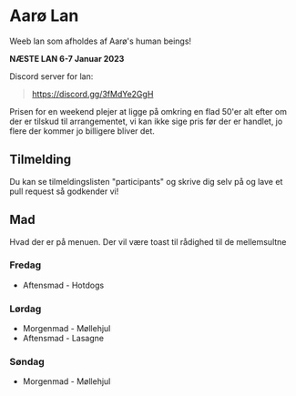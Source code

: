# Aarø Lan 

Weeb lan som afholdes af Aarø's human beings!

**NÆSTE LAN 6-7 Januar 2023**

Discord server for lan:
> https://discord.gg/3fMdYe2GgH

Prisen for en weekend plejer at ligge på omkring en flad 50'er alt efter om der er tilskud til arrangementet, vi kan ikke sige pris før der er handlet, jo flere der kommer jo billigere bliver det.

## Tilmelding
Du kan se tilmeldingslisten "participants" og skrive dig selv på og lave et pull request så godkender vi!


## Mad

Hvad der er på menuen.
Der vil være toast til rådighed til de mellemsultne

### Fredag
- Aftensmad - Hotdogs

### Lørdag 
- Morgenmad - Møllehjul
- Aftensmad - Lasagne


### Søndag
- Morgenmad - Møllehjul

